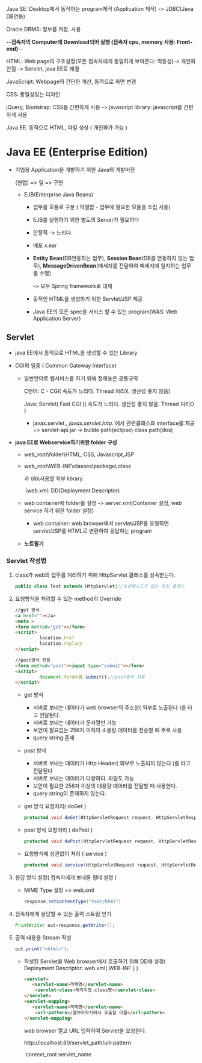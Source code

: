 Java SE: Desktop에서 동작하는 program제작 (Application 제작) -> JDBC(Java DB연동)

Oracle DBMS: 정보를 저장, 사용



--<strong>접속자의 Computer에 Download되어 실행 (접속자 cpu, memory 사용: Front-end)</strong>--

HTML: Web page의 구조설정(모든 접속자에게 동일하게 보여준다: 멱등성)-> 개인화 안됨 -> Servlet, java EE로 해결

JavaScript: Webpage의 간단한 계산, 동적으로 화면 변경

CSS: 통일성있는 디자인

jQuery, Bootstrap: CSS를 간편하게 사용 -> javascript library: javascript를 간편하게 사용

Java EE: 동적으로 HTML, 파일 생성 ( 개인화가 가능 )



# Java EE (Enterprise Edition)

- 기업용 Application을 개발하기 위한 Java의 개발버전

  (현업) => 일 => 구현

  - EJB(Enterprise Java Beans)

    - 업무를 모듈로 구분 ( 약결합 - 업무에 필요한 모듈을 조립 사용)

    - EJB를 실행하기 위한 별도의 Server가 필요하다

    - 안정적 -> 느리다.

    - 배포 x.ear

    - <strong>Entity Bean</strong>(DB연동하는 업무), <strong>Session Bean</strong>(DB를 연동하지 않는 업무), <strong>MessageDrivenBean</strong>(메세지를 전달하여 메세지에 일치하는 업무를 수행)

      -> 모두 Spring framework로 대체

    - 동적인 HTML을 생성하기 위한 Servlet/JSP 제공
    - Java EE의 모든 spec을 서비스 할 수 있는 program(WAS: Web Application Server)

## Servlet

- java EE에서 동적으로 HTML을 생성할 수 있는 Library

- CGI의 일종 ( Common Gateway Interface)

  - 일반언어로 웹서비스를 하기 위해 정해놓은 공통규약

    C언어: C - CGI( 속도가 느리다. Thread 처리X. 생산성 좋지 않음)

    Java: Servlet( Fast CGI )( 속도가 느리다. 생산성 좋지 않음. Thread 처리O )

    - javax.servlet.*, javas.servlet.http.* 에서 관련클래스와 interface를 제공 => servlet-api.jar -> builde path(eclipse) class path(dos)

- <strong>java EE로 Webservice하기위한 folder 구성</strong>

  - web_root\folder\HTML, CSS, Javascript,JSP

  - web_root\WEB-INF\classes\package\\.class

    과 						   \lib\사용할 외부 library

    ​								\web.xml: DD(Deployment Descriptor)

  - web container에 folder를 설정 -> server.xml(Container 설정, web service 하기 위한 folder 설정)

    - web container: web browser에서 servlet/JSP를 요청하면 servlet/JSP를 HTML로 변환하여 응답하는 program

  - <strong>노트필기</strong>

### Servlet  작성법

1. class가 web의 업무를 처리하기 위해 HttpServlet 클래스를 상속받는다.

   ```java
   public class Test extends HttpServlet{//추상메소드가 없는 추상 클래스
   ```

2. 요청방식을 처리할 수 있는 method의 Override

   ```html
   //get 방식
   <a href=""></a>
   <meta >
   <form method="get"></form>
   <script>
   			location.href
       		location.replace
   </script>
   
   //post방식 전용
   <form method="post"><input type="submit"></form>
   <script>
   			document.form이름.submit();//post방식 전용
   </script>
   
   ```

   

   - get 방식

     - 서버로 보내는 데이터가 web browser의 주소창( 외부로 노출된다 )을 타고 전달된다.
     - 서버로 보내는 데이터가 문자열만 가능
     - 보안이 필요없는 256자 이하의 소용량 데이터를 전송할 때 주로 사용
     - query string 존재

   - post 방식

     - 서버로 보내는 데이터가 Http Header( 외부로 노출되지 않는다 )를 타고 전달된다
     - 서버로 보내는 데이터가 다양하다. 파일도 가능
     - 보안이 필요한 256자 이상의 대용량 데이터를 전달할 때 사용한다.
     - query string이 존재하지 않는다.

   - get 방식 요청처리( doGet )

     ```java
     protected void doGet(HttpServletRequest request, HttpServletResponse responce) throws IOException, ServletException{}
     ```

   - post 방식 요청처리 (  doPost )

     ```java
     protected void doPost(HttpServletRequest request, HttpServletResponse responce)  throws IOException, ServletException{}
     ```

   - 요청방식에 상관없이 처리 ( service )

     ```java
     protected void service(HttpServletRequest request, HttpServletResponse responce)  throws IOException, ServletException{}
     ```

     

3. 응답 방식 설정( 접속자에게 보내줄 형태 설정 )

   - MIME Type 설정 => web.xml

     ```java
     response.setContentType("text/html")
     ```

4. 접속자에게 응답할 수 있는 출력 스트림 얻기

   ```java
   PrintWriter out=responce.getWriter();
   ```

5. 출력 내용을 Stream 작성

   ```java
   out.print("<html>");
   ```

   - 작성된 Servlet을 Web browser에서 호출하기 위해 DD에 설정( Deployment Descriptor: web.xml( WEB-INF ) )

     ```HTML
     <servlet>
     	<servlet-name>객체명</servlet-name>
         <servlet-class>패키지명.class명</servlet-class>
     </servlet>
     <servlet-mapping>
     	<servlet-name>객체명</servlet-name>
         <url-pattern>/웹브라우저에서 호출할 이름</url-pattern>
     </servlet-mapping>
     ```

     web browser 열고 URL 입력하여 Servlet을 요청한다.

     http://localhost:80/servlet_path/url-pattern

     ​                             context_root servlet_name

